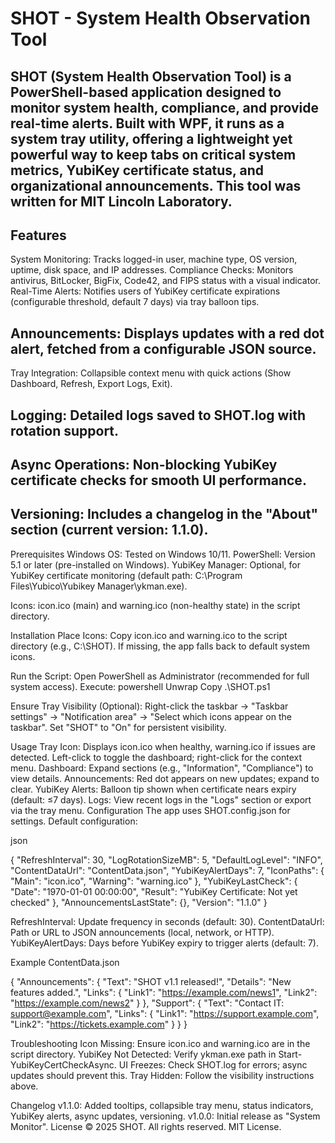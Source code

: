 # SHOT - System Health Observation Tool

## SHOT (System Health Observation Tool) is a PowerShell-based application designed to monitor system health, compliance, and provide real-time alerts. Built with WPF, it runs as a system tray utility, offering a lightweight yet powerful way to keep tabs on critical system metrics, YubiKey certificate status, and organizational announcements. This tool was written for MIT Lincoln Laboratory.

## Features
System Monitoring: Tracks logged-in user, machine type, OS version, uptime, disk space, and IP addresses.
Compliance Checks: Monitors antivirus, BitLocker, BigFix, Code42, and FIPS status with a visual indicator.
Real-Time Alerts: Notifies users of YubiKey certificate expirations (configurable threshold, default 7 days) via tray balloon tips.

## Announcements: Displays updates with a red dot alert, fetched from a configurable JSON source.
Tray Integration: Collapsible context menu with quick actions (Show Dashboard, Refresh, Export Logs, Exit).

## Logging: Detailed logs saved to SHOT.log with rotation support.

## Async Operations: Non-blocking YubiKey certificate checks for smooth UI performance.

## Versioning: Includes a changelog in the "About" section (current version: 1.1.0).

Prerequisites
Windows OS: Tested on Windows 10/11.
PowerShell: Version 5.1 or later (pre-installed on Windows).
YubiKey Manager: Optional, for YubiKey certificate monitoring (default path: C:\Program Files\Yubico\Yubikey Manager\ykman.exe).

Icons: icon.ico (main) and warning.ico (non-healthy state) in the script directory.

Installation
Place Icons:
Copy icon.ico and warning.ico to the script directory (e.g., C:\SHOT\).
If missing, the app falls back to default system icons.

Run the Script:
Open PowerShell as Administrator (recommended for full system access).
Execute:
powershell
Unwrap
Copy
.\SHOT.ps1

Ensure Tray Visibility (Optional):
Right-click the taskbar → "Taskbar settings" → "Notification area" → "Select which icons appear on the taskbar".
Set "SHOT" to "On" for persistent visibility.

Usage
Tray Icon:
Displays icon.ico when healthy, warning.ico if issues are detected.
Left-click to toggle the dashboard; right-click for the context menu.
Dashboard: Expand sections (e.g., "Information", "Compliance") to view details.
Announcements: Red dot appears on new updates; expand to clear.
YubiKey Alerts: Balloon tip shown when certificate nears expiry (default: ≤7 days).
Logs: View recent logs in the "Logs" section or export via the tray menu.
Configuration
The app uses SHOT.config.json for settings. Default configuration:

json

{
  "RefreshInterval": 30,
  "LogRotationSizeMB": 5,
  "DefaultLogLevel": "INFO",
  "ContentDataUrl": "ContentData.json",
  "YubiKeyAlertDays": 7,
  "IconPaths": {
    "Main": "icon.ico",
    "Warning": "warning.ico"
  },
  "YubiKeyLastCheck": {
    "Date": "1970-01-01 00:00:00",
    "Result": "YubiKey Certificate: Not yet checked"
  },
  "AnnouncementsLastState": {},
  "Version": "1.1.0"
}

RefreshInterval: Update frequency in seconds (default: 30).
ContentDataUrl: Path or URL to JSON announcements (local, network, or HTTP).
YubiKeyAlertDays: Days before YubiKey expiry to trigger alerts (default: 7).

Example ContentData.json

{
  "Announcements": {
    "Text": "SHOT v1.1 released!",
    "Details": "New features added.",
    "Links": {
      "Link1": "https://example.com/news1",
      "Link2": "https://example.com/news2"
    }
  },
  "Support": {
    "Text": "Contact IT: support@example.com",
    "Links": {
      "Link1": "https://support.example.com",
      "Link2": "https://tickets.example.com"
    }
  }
}

Troubleshooting
Icon Missing: Ensure icon.ico and warning.ico are in the script directory.
YubiKey Not Detected: Verify ykman.exe path in Start-YubiKeyCertCheckAsync.
UI Freezes: Check SHOT.log for errors; async updates should prevent this.
Tray Hidden: Follow the visibility instructions above.

Changelog
v1.1.0: Added tooltips, collapsible tray menu, status indicators, YubiKey alerts, async updates, versioning.
v1.0.0: Initial release as "System Monitor".
License
© 2025 SHOT. All rights reserved. MIT License.
